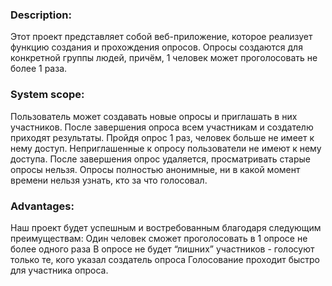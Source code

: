 ### Description:
Этот проект представляет собой веб-приложение, которое реализует функцию создания и прохождения опросов.
Опросы создаются для конкретной группы людей, причём, 1 человек может проголосовать не более 1 раза.

### System scope:
Пользователь может создавать новые опросы и приглашать в них участников. После завершения опроса всем участникам и создателю приходят результаты.
Пройдя опрос 1 раз, человек больше не имеет к нему доступ.
Неприглашенные к опросу пользователи не имеют к нему доступа.
После завершения опрос удаляется, просматривать старые опросы нельзя.
Опросы полностью анонимные, ни в какой момент времени нельзя узнать, кто за что голосовал.

### Advantages:
Наш проект будет успешным и востребованным благодаря следующим преимуществам:
Один человек сможет проголосовать в 1 опросе не более одного раза
В опросе не будет “лишних” участников - голосуют только те, кого указал создатель опроса
Голосование проходит быстро для участника опроса.
